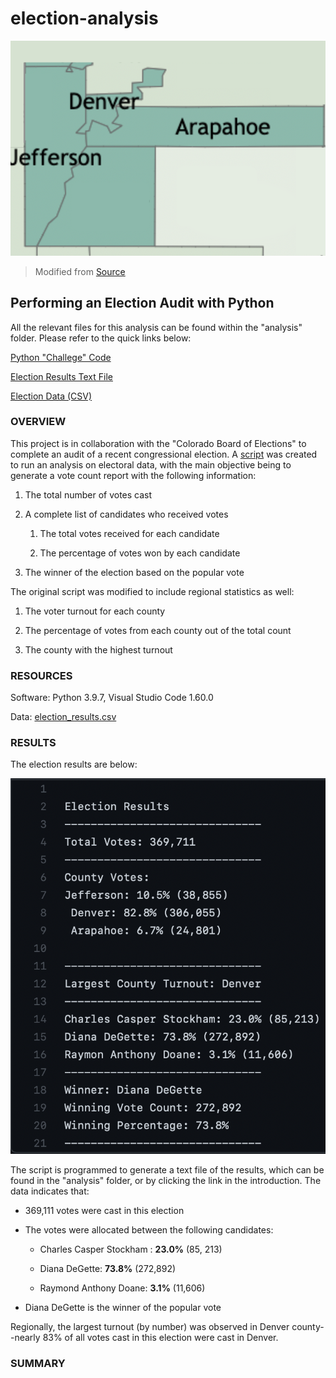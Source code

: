 # election-analysis


![alt text](https://github.com/farwaali08/election-analysis/blob/b1b9ead30a91209ad88af31be0546a19e972f3fd/analysis/Counties.png)
> Modified from [Source](https://coloradosun.com/2021/06/09/colorado-vaccination-rates/)

## Performing an Election Audit with Python

All the relevant files for this analysis can be found within the "analysis" folder. Please refer to the quick links below:

[Python "Challege" Code](https://github.com/farwaali08/election-analysis/blob/7d21a6e0653389dd9c168989e4d69f00f83b0ac5/analysis/PyPoll_Challenge.py)

[Election Results Text File](https://github.com/farwaali08/election-analysis/blob/7d21a6e0653389dd9c168989e4d69f00f83b0ac5/analysis/election_analysis.txt)

[Election Data (CSV)](https://github.com/farwaali08/election-analysis/blob/7d21a6e0653389dd9c168989e4d69f00f83b0ac5/analysis/election_results.csv)



### **OVERVIEW**

This project is in collaboration with the "Colorado Board of Elections" to complete an audit of a recent congressional election. A [script](https://github.com/farwaali08/election-analysis/blob/7d21a6e0653389dd9c168989e4d69f00f83b0ac5/analysis/PyPoll_Challenge.py) was created to run an analysis on electoral data, with the main objective being to generate a vote count report with the following information:

1. The total number of votes cast

2. A complete list of candidates who received votes

   1. The total votes received for each candidate 

   2. The percentage of votes won by each candidate

3. The winner of the election based on the popular vote


The original script was modified to include regional statistics as well:

1. The voter turnout for each county

2. The percentage of votes from each county out of the total count

3. The county with the highest turnout


### **RESOURCES**

Software: Python 3.9.7, Visual Studio Code 1.60.0 

Data: [election_results.csv](https://github.com/farwaali08/election-analysis/blob/7d21a6e0653389dd9c168989e4d69f00f83b0ac5/analysis/election_results.csv)

### **RESULTS**

The election results are below:

![alt text](https://github.com/farwaali08/election-analysis/blob/95a3750fe8da32aea512a84f10e19d1302f18898/analysis/election%20results.png)

The script is programmed to generate a text file of the results, which can be found in the "analysis" folder, or by clicking the link in the introduction. The data indicates that:

* 369,111 votes were cast in this election

* The votes were allocated between the following candidates:

  - Charles Casper Stockham : **23.0%** (85, 213)
  
  - Diana DeGette:            **73.8%** (272,892) 
  
  - Raymond Anthony Doane:    **3.1%** (11,606) 

* Diana DeGette is the winner of the popular vote


Regionally, the largest turnout (by number) was observed in Denver county--nearly 83% of all votes cast in this election were cast in Denver.

### **SUMMARY**

